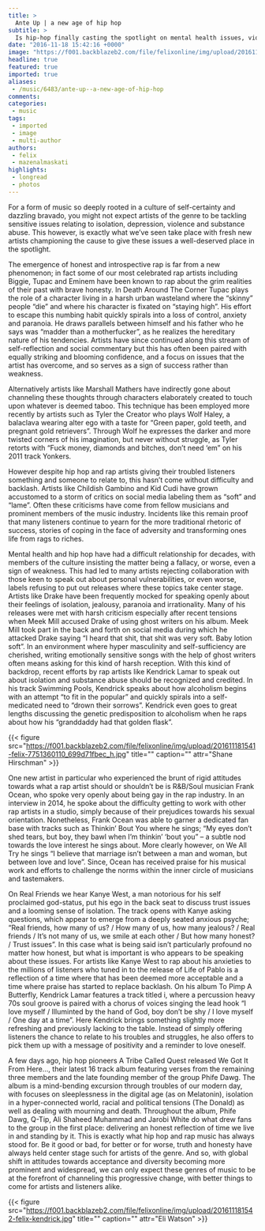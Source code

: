 ```yaml
---
title: >
  Ante Up | a new age of hip hop
subtitle: >
  Is hip-hop finally casting the spotlight on mental health issues, violence and gender identity?
date: "2016-11-18 15:42:16 +0000"
image: "https://f001.backblazeb2.com/file/felixonline/img/upload/201611181541-felix-Antonio Rull.jpg"
headline: true
featured: true
imported: true
aliases:
 - /music/6483/ante-up--a-new-age-of-hip-hop
comments:
categories:
 - music
tags:
 - imported
 - image
 - multi-author
authors:
 - felix
 - mazenalmaskati
highlights:
 - longread
 - photos
---
```


For a form of music so deeply rooted in a culture of self-certainty and dazzling bravado, you might not expect artists of the genre to be tackling sensitive issues relating to isolation, depression, violence and substance abuse. This however, is exactly what we’ve seen take place with fresh new artists championing the cause to give these issues a well-deserved place in the spotlight.

The emergence of honest and introspective rap is far from a new phenomenon; in fact some of our most celebrated rap artists including Biggie, Tupac and Eminem have been known to rap about the grim realities of their past with brave honesty. In Death Around The Corner Tupac plays the role of a character living in a harsh urban wasteland where the “skinny” people “die” and where his character is fixated on “staying high”. His effort to escape this numbing habit quickly spirals into a loss of control, anxiety and paranoia. He draws parallels between himself and his father who he says was “madder than a motherfucker”, as he realizes the hereditary nature of his tendencies. Artists have since continued along this stream of self-reflection and social commentary but this has often been paired with equally striking and blooming confidence, and a focus on issues that the artist has overcome, and so serves as a sign of success rather than weakness.

Alternatively artists like Marshall Mathers have indirectly gone about channeling these thoughts through characters elaborately created to touch upon whatever is deemed taboo. This technique has been employed more recently by artists such as Tyler the Creator who plays Wolf Haley, a balaclava wearing alter ego with a taste for “Green paper, gold teeth, and pregnant gold retrievers”. Through Wolf he expresses the darker and more twisted corners of his imagination, but never without struggle, as Tyler retorts with “Fuck money, diamonds and bitches, don’t need ‘em” on his 2011 track Yonkers.

However despite hip hop and rap artists giving their troubled listeners something and someone to relate to, this hasn’t come without difficulty and backlash. Artists like Childish Gambino and Kid Cudi have grown accustomed to a storm of critics on social media labeling them as “soft” and “lame”. Often these criticisms have come from fellow musicians and prominent members of the music industry. Incidents like this remain proof that many listeners continue to yearn for the more traditional rhetoric of success, stories of coping in the face of adversity and transforming ones life from rags to riches.

Mental health and hip hop have had a difficult relationship for decades, with members of the culture insisting the matter being a fallacy, or worse, even a sign of weakness. This had led to many artists rejecting collaboration with those keen to speak out about personal vulnerabilities, or even worse, labels refusing to put out releases where these topics take center stage. Artists like Drake have been frequently mocked for speaking openly about their feelings of isolation, jealousy, paranoia and irrationality. Many of his releases were met with harsh criticism especially after recent tensions when Meek Mill accused Drake of using ghost writers on his album. Meek Mill took part in the back and forth on social media during which he attacked Drake saying “I heard that shit, that shit was very soft. Baby lotion soft”. In an environment where hyper masculinity and self-sufficiency are cherished, writing emotionally sensitive songs with the help of ghost writers often means asking for this kind of harsh reception. With this kind of backdrop, recent efforts by rap artists like Kendrick Lamar to speak out about isolation and substance abuse should be recognized and credited. In his track Swimming Pools, Kendrick speaks about how alcoholism begins with an attempt “to fit in the popular” and quickly spirals into a self-medicated need to “drown their sorrows”. Kendrick even goes to great lengths discussing the genetic predisposition to alcoholism when he raps about how his “granddaddy had that golden flask”.

{{< figure src="https://f001.backblazeb2.com/file/felixonline/img/upload/201611181541-felix-7751360110_699d71fbec_h.jpg" title="" caption="" attr="Shane Hirschman" >}}

One new artist in particular who experienced the brunt of rigid attitudes towards what a rap artist should or shouldn’t be is R&amp;B/Soul musician Frank Ocean, who spoke very openly about being gay in the rap industry. In an interview in 2014, he spoke about the difficulty getting to work with other rap artists in a studio, simply because of their prejudices towards his sexual orientation. Nonetheless, Frank Ocean was able to garner a dedicated fan base with tracks such as Thinkin’ Bout You where he sings; “My eyes don’t shed tears, but boy, they bawl when I’m thinkin’ ‘bout you” – a subtle nod towards the love interest he sings about. More clearly however, on We All Try he sings “I believe that marriage isn’t between a man and woman, but between love and love”. Since, Ocean has received praise for his musical work and efforts to challenge the norms within the inner circle of musicians and tastemakers.

On Real Friends we hear Kanye West, a man notorious for his self proclaimed god-status, put his ego in the back seat to discuss trust issues and a looming sense of isolation. The track opens with Kanye asking questions, which appear to emerge from a deeply seated anxious psyche; “Real friends, how many of us? / How many of us, how many jealous? / Real friends / It’s not many of us, we smile at each other / But how many honest? / Trust issues”. In this case what is being said isn’t particularly profound no matter how honest, but what is important is who appears to be speaking about these issues. For artists like Kanye West to rap about his anxieties to the millions of listeners who tuned in to the release of Life of Pablo is a reflection of a time where that has been deemed more acceptable and a time where praise has started to replace backlash.
On his album To Pimp A Butterfly, Kendrick Lamar features a track titled i, where a percussion heavy 70s soul groove is paired with a chorus of voices singing the lead hook “I love myself / Illuminted by the hand of God, boy don’t be shy / I love myself / One day at a time”. Here Kendrick brings something slightly more refreshing and previously lacking to the table. Instead of simply offering listeners the chance to relate to his troubles and struggles, he also offers to pick them up with a message of positivity and a reminder to love oneself.

A few days ago, hip hop pioneers A Tribe Called Quest released We Got It From Here…, their latest 16 track album featuring verses from the remaining three members and the late founding member of the group Phife Dawg. The album is a mind-bending excursion through troubles of our modern day, with focuses on sleeplessness in the digital age (as on Melatonin), isolation in a hyper-connected world, racial and political tensions (The Donald) as well as dealing with mourning and death. Throughout the album, Phife Dawg, Q-Tip, Ali Shaheed Muhammad and Jarobi White do what drew fans to the group in the first place: delivering an honest reflection of time we live in and standing by it. This is exactly what hip hop and rap music has always stood for. Be it good or bad, for better or for worse, truth and honesty have always held center stage such for artists of the genre. And so, with global shift in attitudes towards acceptance and diversity becoming more prominent and widespread, we can only expect these genres of music to be at the forefront of channeling this progressive change, with better things to come for artists and listeners alike.

{{< figure src="https://f001.backblazeb2.com/file/felixonline/img/upload/201611181542-felix-kendrick.jpg" title="" caption="" attr="Eli Watson" >}}
